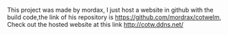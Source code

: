 This project was made by mordax, I just host a website in github with the build code,the link of his repository is https://github.com/mordrax/cotwelm, 
Check out the hosted website at this link http://cotw.ddns.net/
